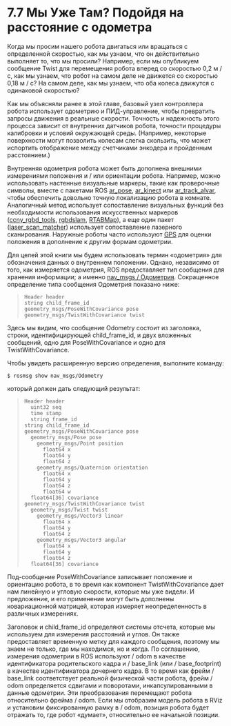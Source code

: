 # 7.7 Мы Уже Там? Подойдя на расстояние с одометра

Когда мы просим нашего робота двигаться или вращаться с определенной скоростью, как мы узнаем, что он действительно выполняет то, что мы просили? Например, если мы опубликуем сообщение Twist для перемещения робота вперед со скоростью 0,2 м / с, как мы узнаем, что робот на самом деле не движется со скоростью 0,18 м / с? На самом деле, как мы узнаем, что оба колеса движутся с одинаковой скоростью?

Как мы объясняли ранее в этой главе, базовый узел контроллера робота использует одометрию и ПИД-управление, чтобы превратить запросы движения в реальные скорости. Точность и надежность этого процесса зависит от внутренних датчиков робота, точности процедуры калибровки и условий окружающей среды. \(Например, некоторые поверхности могут позволить колесам слегка скользить, что может испортить отображение между счетчиками энкодера и пройденным расстоянием.\)

Внутренняя одометрия робота может быть дополнена внешними измерениями положения и / или ориентации робота. Например, можно использовать настенные визуальные маркеры, такие как проверочные символы, вместе с пакетами ROS [ar\_pose](http://wiki.ros.org/ar_pose), [ar\_kinect](http://wiki.ros.org/ar_kinect) или [ar\_track\_alvar](http://wiki.ros.org/ar_track_alvar), чтобы обеспечить довольно точную локализацию робота в комнате. Аналогичный метод использует сопоставление визуальных функций без необходимости использования искусственных маркеров \([ccny\_rgbd\_tools](http://wiki.ros.org/ccny_rgbd_tools), [rgbdslam](http://wiki.ros.org/rgbdslam), [RTABMap](http://introlab.github.io/rtabmap/)\), а еще один пакет \([laser\_scan\_matcher](http://wiki.ros.org/laser_scan_matcher)\) использует сопоставление лазерного сканирования. Наружные роботы часто используют [GPS](http://wiki.ros.org/robot_pose_ekf/Tutorials/AddingGpsSensor) для оценки положения в дополнение к другим формам одометрии.

Для целей этой книги мы будем использовать термин «одометрия» для обозначения данных о внутреннем положении. Однако, независимо от того, как измеряется одометрия, ROS предоставляет тип сообщения для хранения информации; а именно [nav\_msgs / Одометрия](http://www.ros.org/doc/api/nav_msgs/html/msg/Odometry.html). Сокращенное определение типа сообщения Одометрия показано ниже:

> ```text
> Header header
> string child_frame_id
> geometry_msgs/PoseWithCovariance pose
> geometry_msgs/TwistWithCovariance twist
> ```

Здесь мы видим, что сообщение Odometry состоит из заголовка, строки, идентифицирующей child\_frame\_id, и двух вложенных сообщений, одно для PoseWithCovariance и одно для TwistWithCovariance.

Чтобы увидеть расширенную версию определения, выполните команду:

```text
$ rosmsg show nav_msgs/Odometry
```

который должен дать следующий результат:

> ```
> Header header
>   uint32 seq
>   time stamp
>   string frame_id
> string child_frame_id
> geometry_msgs/PoseWithCovariance pose
>   geometry_msgs/Pose pose
>     geometry_msgs/Point position
>       float64 x
>       float64 y
>       float64 z
>     geometry_msgs/Quaternion orientation
>       float64 x
>       float64 y
>       float64 z
>       float64 w
>   float64[36] covariance
> geometry_msgs/TwistWithCovariance twist
>   geometry_msgs/Twist twist
>     geometry_msgs/Vector3 linear
>       float64 x
>       float64 y
>       float64 z
>     geometry_msgs/Vector3 angular
>       float64 x
>       float64 y
>       float64 z
>   float64[36] covariance
> ```

Под-сообщение PoseWithCovariance записывает положение и ориентацию робота, в то время как компонент TwistWithCovariance дает нам линейную и угловую скорости, которые мы уже видели. И предложение, и его применение могут быть дополнены ковариационной матрицей, которая измеряет неопределенность в различных измерениях.

Заголовок и child\_frame\_id определяют системы отсчета, которые мы используем для измерения расстояний и углов. Он также предоставляет временную метку для каждого сообщения, поэтому мы знаем не только, где мы находимся, но и когда. По соглашению, измерения одометрии в ROS используют / odom в качестве идентификатора родительского кадра и / base\_link \(или / base\_footprint\) в качестве идентификатора дочернего кадра. В то время как фрейм / base\_link соответствует реальной физической части робота, фрейм / odom определяется сдвигами и поворотами, инкапсулированными в данные одометрии. Эти преобразования перемещают робота относительно фрейма / odom. Если мы отобразим модель робота в RViz и установим фиксированную рамку в / odom, позиция робота будет отражать то, где робот «думает», относительно ее начальной позиции.

